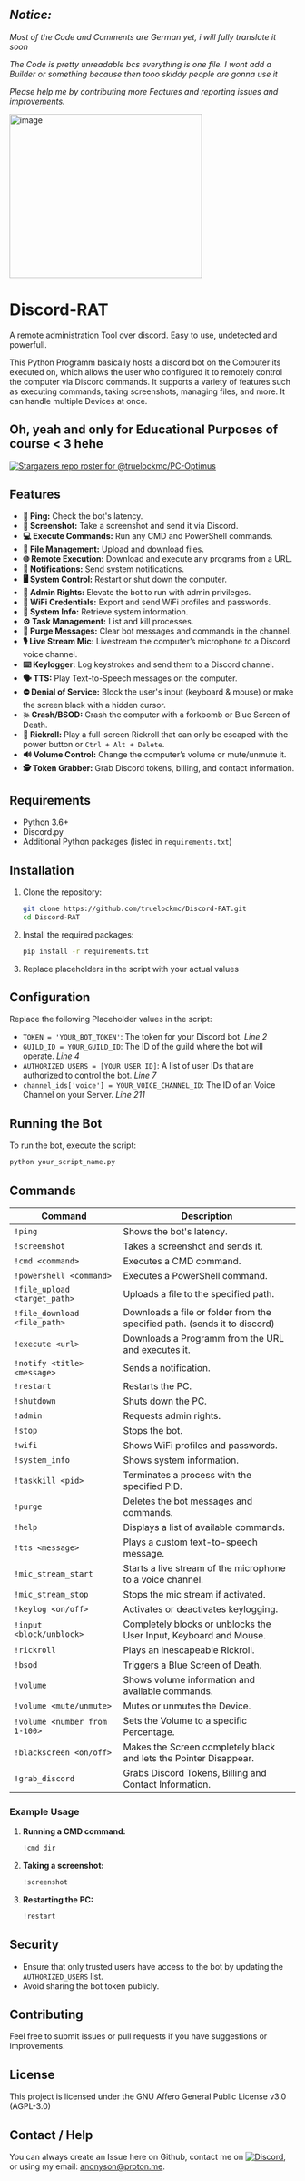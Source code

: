 ## _Notice:_

_Most of the Code and Comments are German yet, i will fully translate it soon_

_The Code is pretty unreadable bcs everything is one file. I wont add a Builder or something because then tooo skiddy people are gonna use it_

_Please help me by contributing more Features and reporting issues and improvements._

<img width="339" height="288" alt="image" src="https://github.com/user-attachments/assets/cf35a50f-73b1-4984-a0bd-ecd0aecd72a0" />



# Discord-RAT
A remote administration Tool over discord. Easy to use, undetected and powerfull.

This Python Programm basically hosts a discord bot on the Computer its executed on, which allows the user who configured it to remotely control the computer via Discord commands. It supports a variety of features such as executing commands, taking screenshots, managing files, and more.
It can handle multiple Devices at once.

## Oh, yeah and only for Educational Purposes of course < 3 hehe

[![Stargazers repo roster for @truelockmc/PC-Optimus](https://reporoster.com/stars/dark/truelockmc/Discord-RAT)](https://github.com/truelockmc/Discord-RAT/stargazers)

## Features

- **📶 Ping:** Check the bot's latency.  
- **📸 Screenshot:** Take a screenshot and send it via Discord.  
- **💻 Execute Commands:** Run any CMD and PowerShell commands.  
- **📂 File Management:** Upload and download files.  
- **🌐 Remote Execution:** Download and execute any programs from a URL.  
- **🔔 Notifications:** Send system notifications.  
- **🖥️ System Control:** Restart or shut down the computer.  
- **🔑 Admin Rights:** Elevate the bot to run with admin privileges.  
- **📡 WiFi Credentials:** Export and send WiFi profiles and passwords.  
- **📝 System Info:** Retrieve system information.  
- **⚙️ Task Management:** List and kill processes.  
- **🧹 Purge Messages:** Clear bot messages and commands in the channel.  
- **🎙️ Live Stream Mic:** Livestream the computer’s microphone to a Discord voice channel.  
- **⌨️ Keylogger:** Log keystrokes and send them to a Discord channel.  
- **🗣️ TTS:** Play Text-to-Speech messages on the computer.  
- **⛔ Denial of Service:** Block the user's input (keyboard & mouse) or make the screen black with a hidden cursor.  
- **💥 Crash/BSOD:** Crash the computer with a forkbomb or Blue Screen of Death.  
- **🎵 Rickroll:** Play a full-screen Rickroll that can only be escaped with the power button or `Ctrl + Alt + Delete`.  
- **🔊 Volume Control:** Change the computer’s volume or mute/unmute it.  
- **🕵️ Token Grabber:** Grab Discord tokens, billing, and contact information.

## Requirements

- Python 3.6+
- Discord.py
- Additional Python packages (listed in `requirements.txt`)

## Installation

1. Clone the repository:
    ```sh
    git clone https://github.com/truelockmc/Discord-RAT.git
    cd Discord-RAT
    ```

2. Install the required packages:
    ```sh
    pip install -r requirements.txt
    ```

3. Replace placeholders in the script with your actual values

## Configuration

Replace the following Placeholder values in the script:
- `TOKEN = 'YOUR_BOT_TOKEN'`: The token for your Discord bot. _Line 2_
- `GUILD_ID = YOUR_GUILD_ID`: The ID of the guild where the bot will operate. _Line 4_
- `AUTHORIZED_USERS = [YOUR_USER_ID]`: A list of user IDs that are authorized to control the bot. _Line 7_
- `channel_ids['voice'] = YOUR_VOICE_CHANNEL_ID`: The ID of an Voice Channel on your Server. _Line 211_

## Running the Bot

To run the bot, execute the script:
```sh
python your_script_name.py
```

## Commands

| Command                      | Description                                                                                         |
|------------------------------|-----------------------------------------------------------------------------------------------------|
| `!ping`                      | Shows the bot's latency.                                                                            |
| `!screenshot`                | Takes a screenshot and sends it.                                                                    |
| `!cmd <command>`             | Executes a CMD command.                                                                             |
| `!powershell <command>`      | Executes a PowerShell command.                                                                      |
| `!file_upload <target_path>` | Uploads a file to the specified path.                                                               |
| `!file_download <file_path>` | Downloads a file or folder from the specified path. (sends it to discord)                           |
| `!execute <url>`             | Downloads a Programm from the URL and executes it.                                                  |
| `!notify <title> <message>`  | Sends a notification.                                                                               |
| `!restart`                   | Restarts the PC.                                                                                    |
| `!shutdown`                  | Shuts down the PC.                                                                                  |
| `!admin`                     | Requests admin rights.                                                                              |
| `!stop`                      | Stops the bot.                                                                                      |
| `!wifi`                      | Shows WiFi profiles and passwords.                                                                  |
| `!system_info`               | Shows system information.                                                                           |                                                                         |
| `!taskkill <pid>`            | Terminates a process with the specified PID.                                                        |
| `!purge`                     | Deletes the bot messages and commands.                                                              |
| `!help`                      | Displays a list of available commands.                                                              |
| `!tts <message>`             | Plays a custom text-to-speech message.                                                              |
| `!mic_stream_start`          | Starts a live stream of the microphone to a voice channel.                                          |
| `!mic_stream_stop`           | Stops the mic stream if activated.                                                                  |
| `!keylog <on/off>`           | Activates or deactivates keylogging.                                                                |
| `!input <block/unblock>`     | Completely blocks or unblocks the User Input, Keyboard and Mouse.                                   |                                                       |
| `!rickroll`                  | Plays an inescapeable Rickroll.                                                                     |
| `!bsod`                      | Triggers a Blue Screen of Death.                                                                    |
| `!volume`                    | Shows volume information and available commands.                                                    |
| `!volume <mute/unmute>`      | Mutes or unmutes the Device.                                                                        |
| `!volume <number from 1-100>`| Sets the Volume to a specific Percentage.                                                           |
| `!blackscreen <on/off>`      | Makes the Screen completely black and lets the Pointer Disappear.                                   |
| `!grab_discord`              | Grabs Discord Tokens, Billing and Contact Information.                                              |

### Example Usage

1. **Running a CMD command:**
    ```sh
    !cmd dir
    ```

2. **Taking a screenshot:**
    ```sh
    !screenshot
    ```

3. **Restarting the PC:**
    ```sh
    !restart
    ```

## Security

- Ensure that only trusted users have access to the bot by updating the `AUTHORIZED_USERS` list.
- Avoid sharing the bot token publicly.

## Contributing

Feel free to submit issues or pull requests if you have suggestions or improvements.

## License

This project is licensed under the GNU Affero General Public License v3.0 (AGPL-3.0)

## Contact / Help
You can always create an Issue here on Github, contact me on [![Discord](https://img.shields.io/badge/Discord-%237289DA.svg?logo=discord&logoColor=white)](https://discord.gg/wDESTYeZy9), or using my email: anonyson@proton.me.
